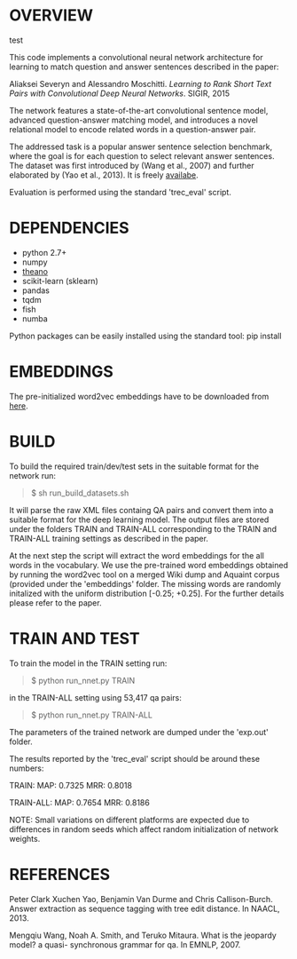 # OVERVIEW
test

This code implements a convolutional neural network architecture for learning to match question and answer sentences described in the paper:

Aliaksei Severyn and Alessandro Moschitti. *Learning to Rank Short Text Pairs with Convolutional Deep Neural Networks*. SIGIR, 2015

The network features a state-of-the-art convolutional sentence model, advanced question-answer matching model, and introduces a novel relational model to encode related words in a question-answer pair.

The addressed task is a popular answer sentence selection benchmark, where the goal is for each question to select relevant answer sentences. The dataset was first introduced by (Wang et al., 2007) and further elaborated by (Yao et al., 2013). It is freely [availabe](http://cs.jhu.edu/~xuchen/packages/jacana-qa-naacl2013-data-results.tar.bz2).

Evaluation is performed using the standard 'trec_eval' script.


# DEPENDENCIES

- python 2.7+
- numpy
- [theano](http://deeplearning.net/software/theano/)
- scikit-learn (sklearn)
- pandas
- tqdm
- fish
- numba

Python packages can be easily installed using the standard tool: pip install <package>


# EMBEDDINGS

The pre-initialized word2vec embeddings have to be downloaded from [here](https://drive.google.com/folderview?id=0B-yipfgecoSBfkZlY2FFWEpDR3M4Qkw5U055MWJrenE5MTBFVXlpRnd0QjZaMDQxejh1cWs&usp=sharing).


# BUILD

To build the required train/dev/test sets in the suitable format for the network run:

>$ sh run_build_datasets.sh

It will parse the raw XML files containg QA pairs and convert them into a suitable format for the deep learning model.
The output files are stored under the folders TRAIN and TRAIN-ALL corresponding to the TRAIN and TRAIN-ALL training settings as described in the paper.

At the next step the script will extract the word embeddings for the all words in the vocabulary.
We use the pre-trained word embeddings obtained by running the word2vec tool on a merged Wiki dump and Aquaint corpus (provided under the 'embeddings' folder.
The missing words are randomly initalized with the uniform distribution [-0.25; +0.25]. For the further details please refer to the paper.


# TRAIN AND TEST

To train the model in the TRAIN setting run:

>$ python run_nnet.py TRAIN

in the TRAIN-ALL setting using 53,417 qa pairs:

>$ python run_nnet.py TRAIN-ALL

The parameters of the trained network are dumped under the 'exp.out' folder.

The results reported by the 'trec_eval' script should be around these numbers:

TRAIN:
MAP: 0.7325
MRR: 0.8018

TRAIN-ALL:
MAP: 0.7654
MRR: 0.8186

NOTE: Small variations on different platforms are expected due to differences in random seeds which affect random initialization of network weights.

# REFERENCES

Peter Clark Xuchen Yao, Benjamin Van Durme and Chris Callison-Burch.
Answer extraction as sequence tagging with tree edit distance.
In NAACL, 2013.

Mengqiu Wang, Noah A. Smith, and Teruko Mitaura.
What is the jeopardy model? a quasi- synchronous grammar for qa.
In EMNLP, 2007.
